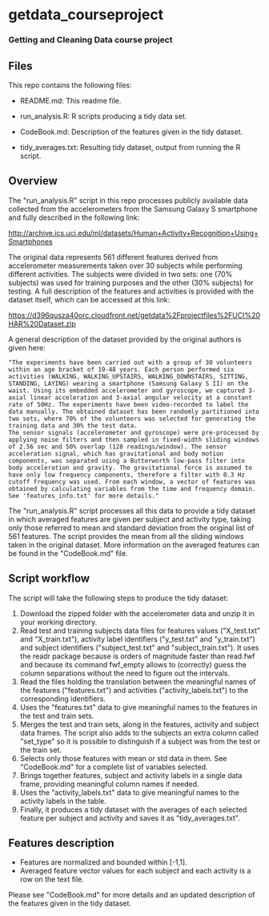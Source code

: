 # getdata_courseproject
### Getting and Cleaning Data course project

## Files

This repo contains the following files:

* README.md: This readme file. 

* run_analysis.R: R scripts producing a tidy data set. 

* CodeBook.md: Description of the features given in the tidy dataset. 

* tidy_averages.txt: Resulting tidy dataset, output from running the R script. 

## Overview

The "run_analysis.R" script in this repo processes publicly available data collected from the accelerometers from the Samsung Galaxy S smartphone and fully described in the following link: 

http://archive.ics.uci.edu/ml/datasets/Human+Activity+Recognition+Using+Smartphones

The original data represents 561 different features derived from accelerometer measurements taken over 30 subjects while performing different activities. The subjects were divided in two sets: one (70% subjects) was used for training purposes and the other (30% subjects) for testing. A full description of the features and activities is provided with the dataset itself, which can be accessed at this link: 

https://d396qusza40orc.cloudfront.net/getdata%2Fprojectfiles%2FUCI%20HAR%20Dataset.zip

A general description of the dataset provided by the original authors is given here:

	"The experiments have been carried out with a group of 30 volunteers within an age bracket of 19-48 years. Each person performed six activities (WALKING, WALKING_UPSTAIRS, WALKING_DOWNSTAIRS, SITTING, STANDING, LAYING) wearing a smartphone (Samsung Galaxy S II) on the waist. Using its embedded accelerometer and gyroscope, we captured 3-axial linear acceleration and 3-axial angular velocity at a constant rate of 50Hz. The experiments have been video-recorded to label the data manually. The obtained dataset has been randomly partitioned into two sets, where 70% of the volunteers was selected for generating the training data and 30% the test data. 
	The sensor signals (accelerometer and gyroscope) were pre-processed by applying noise filters and then sampled in fixed-width sliding windows of 2.56 sec and 50% overlap (128 readings/window). The sensor acceleration signal, which has gravitational and body motion components, was separated using a Butterworth low-pass filter into body acceleration and gravity. The gravitational force is assumed to have only low frequency components, therefore a filter with 0.3 Hz cutoff frequency was used. From each window, a vector of features was obtained by calculating variables from the time and frequency domain. See 'features_info.txt' for more details." 

The "run_analysis.R" script processes all this data to provide a tidy dataset in which averaged features are given per subject and activity type, taking only those referred to mean and standard deviation from the original list of 561 features. The script provides the mean from all the sliding windows taken in the original dataset. More information on the averaged features can be found in the "CodeBook.md" file. 

## Script workflow

The script will take the following steps to produce the tidy dataset:

1. Download the zipped folder with the accelerometer data and unzip it in your working directory.
2. Read test and training subjects data files for features values ("X_test.txt" and "X_train.txt"), activity label identifiers ("y_test.txt" and "y_train.txt") and subject identifiers ("subject_test.txt" and "subject_train.txt"). It uses the readr package because is orders of magnitude faster than read.fwf and because its command fwf_empty allows to (correctly) guess the column separations without the need to figure out the intervals. 
3. Read the files holding the translation between the meaningful names of the features ("features.txt") and activities ("activity_labels.txt") to the corresponding identifiers. 
4. Uses the "features.txt" data to give meaningful names to the features in the test and train sets. 
5. Merges the test and train sets, along in the features, activity and subject data frames. The script also adds to the subjects an extra column called "set_type" so it is possible to distinguish if a subject was from the test or the train set. 
6. Selects only those features with mean or std data in them. See "CodeBook.md" for a complete list of variables selected. 
7. Brings together features, subject and activity labels in a single data frame, providing meaningful column names if needed.
8. Uses the "activity_labels.txt" data to give meaningful names to the activity labels in the table. 
9. Finally, it produces a tidy dataset with the averages of each selected feature per subject and activity and saves it as "tidy_averages.txt".

## Features description

- Features are normalized and bounded within [-1,1].
- Averaged feature vector values for each subject and each activity is a row on the text file.

Please see "CodeBook.md" for more details and an updated description of the features given in the tidy dataset. 
